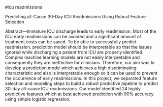 #icu readmissions


Predicting all-Cause 30-Day ICU Readmissions
Using Robust Feature Selection

Abstract—Immature ICU discharge leads to early readmission. Most of the ICU early readmissions can be avoided and
a significant amount of treatment costs can be saved. To be
able to successfully predict readmission, prediction model should
be interpretable so that the issues ignored while discharging
a patient from ICU are properly identified. Complex machine
learning models are not easily interpretable and consequently
they are ineffective for clinicians. Therefore, our aim was to
develop a prediction model which achieves a high discriminating
characteristic and also is interpretable enough so it can be used to
prevent the occurrence of early readmissions. In this project, we
separated feature selection and modeling steps to build a robust
predictive pipeline to predict 30-day all-cause ICU readmissions.
Our model identified 24 highly predictive features which at best
achieved prediction with 90% accuracy using simple logistic
regression.